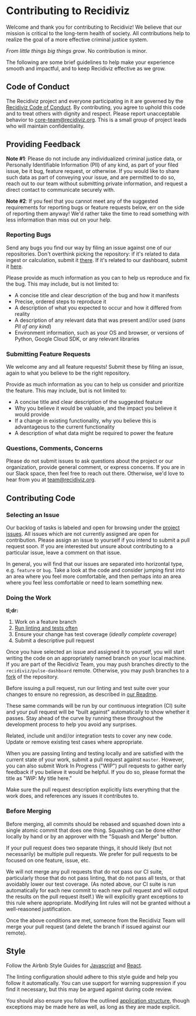# Contributing to Recidiviz

Welcome and thank you for contributing to Recidiviz! We believe that our mission
is critical to the long-term health of society. All contributions help to
realize the goal of a more effective criminal justice system.

_From little things big things grow_. No contribution is minor.

The following are some brief guidelines to help make your experience smooth and
impactful, and to keep Recidiviz effective as we grow.

## Code of Conduct

The Recidiviz project and everyone participating in it are governed by the
[Recidiviz Code of Conduct](CODE_OF_CONDUCT.md). By contributing, you agree to
uphold this code and to treat others with dignity and respect. Please report
unacceptable behavior to [core-team@recidiviz.org](mailto:core-team@recidiviz.org).
This is a small group of project leads who will maintain confidentiality.

## Providing Feedback

**Note #1**: Please do not include any individualized criminal justice data, or
Personally Identifiable Information (PII) of any kind, as part of your filed
issue, be it bug, feature request, or otherwise. If you would like to share
such data as part of conveying your issue, and are permitted to do so, reach out
to our team without submitting private information, and request a direct contact
to communicate securely with.

**Note #2**: If you feel that you cannot meet any of the suggested requirements
for reporting bugs or feature requests below, err on the side of reporting them
anyway! We'd rather take the time to read something with less information than
miss out on your help.

### Reporting Bugs

Send any bugs you find our way by filing an issue against one of our
repositories. Don't overthink picking the repository: if it's related to data
ingest or calculation, submit it [there](https://github.com/Recidiviz/recidiviz-data/issues).
If it's related to our dashboard, submit it [here](https://github.com/Recidiviz/pulse-dashboard/issues).

Please provide as much information as you can to help us reproduce and fix the
bug. This may include, but is not limited to:

* A concise title and clear description of the bug and how it manifests
* Precise, ordered steps to reproduce it
* A description of what you expected to occur and how it differed from reality
* A description of any relevant data that was present and//or used (_sans PII of
any kind_)
* Environment information, such as your OS and browser, or versions of
Python, Google Cloud SDK, or any relevant libraries

### Submitting Feature Requests

We welcome any and all feature requests! Submit these by filing an issue, again
to what you believe to be the right repository.

Provide as much information as you can to help us consider and prioritize the
feature. This may include, but is not limited to:

* A concise title and clear description of the suggested feature
* Why you believe it would be valuable, and the impact you believe it would
provide
* If a change in existing functionality, why you believe this is advantageous to
the current functionality
* A description of what data might be required to power the feature

### Questions, Comments, Concerns

Please do not submit issues to ask questions about the project or our
organization, provide general comment, or express concerns. If you are in our
Slack space, then feel free to reach out there. Otherwise, we'd love to hear
from you at [team@recidiviz.org](mailto:team@recidiviz.org).

## Contributing Code

### Selecting an Issue

Our backlog of tasks is labeled and open for browsing under the [project issues](https://github.com/Recidiviz/pulse-dashboard/issues).
All issues which are not currently assigned are open for contribution. Please
assign an issue to yourself if you intend to submit a pull request soon. If you
are interested but unsure about contributing to a particular issue, leave a
comment on that issue.

In general, you will find that our issues are separated into horizontal type,
e.g. `feature` or `bug`. Take a look at the code and consider jumping first
into an area where you feel more comfortable, and then perhaps into an area
where you feel less comfortable or need to learn something new.

### Doing the Work

**tl;dr:**
1. Work on a feature branch
1. [Run linting and tests often](README.md#linting--running-tests)
1. Ensure your change has test coverage (_ideally complete coverage_)
1. Submit a descriptive pull request

Once you have selected an issue and assigned it to yourself, you will start
writing the code on an appropriately named branch on your local machine. If you
are part of the Recidiviz Team, you may push branches directly to the
`recidiviz/pulse-dashboard` remote. Otherwise, you may push branches to a [fork](https://help.github.com/articles/fork-a-repo/)
of the repository.

Before issuing a pull request, run our linting and test suite over your changes
to ensure no regression, as described in [our Readme](README.md#linting--running-tests).

These same commands will be run by our continuous integration (CI) suite and
your pull request will be "built against" automatically to show whether it
passes. Stay ahead of the curve by running these throughout the development
process to help you avoid any surprises.

Related, include unit and//or integration tests to cover any new code. Update or
remove existing test cases where appropriate.

When you are passing linting and testing locally and are satisfied with the
current state of your work, submit a pull request against `master`. However,
you can also submit Work In Progress ("WIP") pull requests to gather early
feedback if you believe it would be helpful. If you do so, please format the
title as "WIP: My title here."

Make sure the pull request description explicitly lists everything that the work
does, and references any issues it contributes to.

### Before Merging

Before merging, all commits should be rebased and squashed down into a single
atomic commit that does one thing. Squashing can be done either locally by hand
or by an approver with the "Squash and Merge" button.

If your pull request does two separate things, it should likely (but not
necessarily) be multiple pull requests. We prefer for pull requests to be
focused on one feature, issue, etc.

We will not merge any pull requests that do not pass our CI suite, particularly
those that do not pass linting, that do not pass all tests, or that avoidably
lower our test coverage. (As noted above, our CI suite is run automatically for
each new commit to each new pull request and will output the results on the pull
request itself.) We will explicitly grant exceptions to this rule where
appropriate. Modifying lint rules will not be granted without a well-reasoned
justification.

Once the above conditions are met, someone from the Recidiviz Team will merge
your pull request (and delete the branch if issued against our remote).

## Style

Follow the Airbnb Style Guides for [Javascript](https://github.com/airbnb/javascript)
and [React](https://github.com/airbnb/javascript/tree/master/react).

The linting configuration should adhere to this style guide and help you follow
it automatically. You can use support for warning suppression if you find it
necessary, but this may be argued against during code review.

You should also ensure you follow the outlined [application structure](README.md#application-structure),
though exceptions may be made here as well, as long as they are made explicit.

